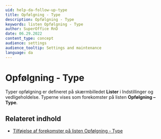```yaml
---
uid: help-da-follow-up-type
title: Opfølgning - Type
description: Opfølgning - Type
keywords: listen Opfølgning - Type
author: SuperOffice RnD
date: 06.29.2022
content_type: concept
audience: settings
audience_tooltip: Settings and maintenance
language: da
---
```


# Opfølgning - Type

Typer opfølgning er defineret på skærmbilledet **Lister** i Indstillinger og vedligeholdelse. Typerne vises som forekomster på listen **Opfølgning – Type**.

## Relateret indhold

* [Tilføjelse af forekomster på listen Opfølgning - Type][1]

<!-- Referenced links -->
[1]: adding-items-to-follow-up-type-list.md

<!-- Referenced images -->

